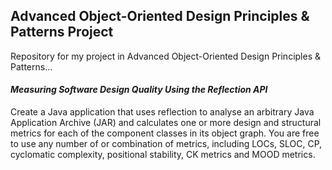 ## Advanced Object-Oriented Design Principles & Patterns Project

Repository for my project in Advanced Object-Oriented Design Principles & Patterns...

#### *Measuring Software Design Quality Using the Reflection API*

<!--
Project Workshop
https://web.microsoftstream.com/video/92ca6d06-f35e-463b-b662-2a6bd12ffd4a
@ 21:45
-->

Create a Java application that uses reflection to analyse an arbitrary Java
Application Archive (JAR) and calculates one or more design and structural metrics for each
of the component classes in its object graph. You are free to use any number of or combination
of metrics, including LOCs, SLOC, CP, cyclomatic complexity, positional stability, CK metrics
and MOOD metrics.
